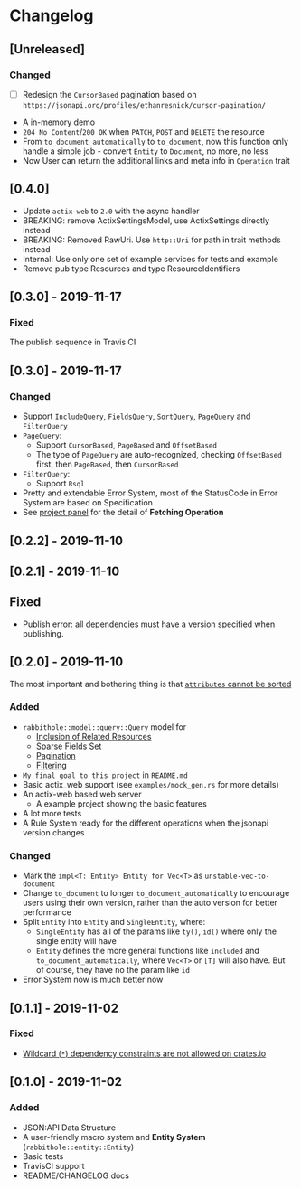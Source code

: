 # Changelog

## [Unreleased]

### Changed

- [ ] Redesign the `CursorBased` pagination based on `https://jsonapi.org/profiles/ethanresnick/cursor-pagination/`
- A in-memory demo
- `204 No Content`/`200 OK` when `PATCH`, `POST` and `DELETE` the resource
- From `to_document_automatically` to `to_document`, now this function only handle a simple job - convert `Entity` to `Document`, no more, no less
- Now User can return the additional links and meta info in `Operation` trait

## [0.4.0]
- Update `actix-web` to `2.0` with the async handler
- BREAKING: remove ActixSettingsModel, use ActixSettings directly instead
- BREAKING: Removed RawUri. Use `http::Uri` for path in trait methods instead
- Internal: Use only one set of example services for tests and example
- Remove pub type Resources and type ResourceIdentifiers

## [0.3.0] - 2019-11-17

### Fixed

The publish sequence in Travis CI

## [0.3.0] - 2019-11-17

### Changed

- Support `IncludeQuery`, `FieldsQuery`, `SortQuery`, `PageQuery` and `FilterQuery`
- `PageQuery`:
  - Support `CursorBased`, `PageBased` and `OffsetBased`
  - The type of `PageQuery` are auto-recognized, checking `OffsetBased` first, then `PageBased`, then `CursorBased`
- `FilterQuery`:
  - Support `Rsql`
- Pretty and extendable Error System, most of the StatusCode in Error System are based on Specification
- See [project panel](https://github.com/UkonnRa/rabbithole-rs/projects/2) for the detail of **Fetching Operation**

## [0.2.2] - 2019-11-10

## [0.2.1] - 2019-11-10

## Fixed

- Publish error: all dependencies must have a version specified when publishing.

## [0.2.0] - 2019-11-10

The most important and bothering thing is that [`attributes` cannot be sorted](https://github.com/UkonnRa/rabbithole-rs/issues/1)

### Added

- `rabbithole::model::query::Query` model for 
  - [Inclusion of Related Resources](https://jsonapi.org/format/#fetching-includes)
  - [Sparse Fields Set](https://jsonapi.org/format/#fetching-sparse-fieldsets)
  - [Pagination](https://jsonapi.org/format/#fetching-pagination)
  - [Filtering](https://jsonapi.org/format/#fetching-filtering)
- `My final goal to this project` in `README.md`
- Basic actix_web support (see `examples/mock_gen.rs` for more details)
- An actix-web based web server
  - A example project showing the basic features
- A lot more tests
- A Rule System ready for the different operations when the jsonapi version changes

### Changed

- Mark the `impl<T: Entity> Entity for Vec<T>` as `unstable-vec-to-document`
- Change `to_document` to longer `to_document_automatically` to encourage users using their own version, rather than the auto version for better performance
- Split `Entity` into `Entity` and `SingleEntity`, where:
  - `SingleEntity` has all of the params like `ty()`, `id()` where only the single entity will have
  - `Entity` defines the more general functions like `included` and `to_document_automatically`, where `Vec<T>` or `[T]` will also have. But of course, they have no the param like `id`
- Error System now is much better now

## [0.1.1] - 2019-11-02

### Fixed

- [Wildcard (`*`) dependency constraints are not allowed on crates.io](https://doc.rust-lang.org/cargo/faq.html#can-libraries-use--as-a-version-for-their-dependencies)

## [0.1.0] - 2019-11-02

### Added

- JSON:API Data Structure
- A user-friendly macro system and **Entity System** (`rabbithole::entity::Entity`)
- Basic tests
- TravisCI support
- README/CHANGELOG docs
